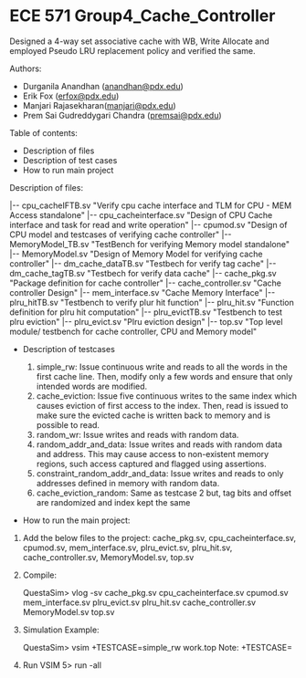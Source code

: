 # ECE 571 Group4_Cache_Controller
Designed a 4-way set associative cache with WB, Write Allocate  and employed Pseudo LRU replacement policy and verified the same.

Authors: 
- Durganila Anandhan (anandhan@pdx.edu)
- Erik Fox (erfox@pdx.edu)
- Manjari Rajasekharan(manjari@pdx.edu)
- Prem Sai Gudreddygari Chandra (premsai@pdx.edu)

Table of contents:

  - Description of files
  - Description of test cases
  - How to run main project


Description of files:

|-- cpu_cacheIFTB.sv                  		  "Verify cpu cache interface and TLM for CPU - MEM Access standalone"
	|-- cpu_cacheinterface.sv		  "Design of CPU Cache interface and task for read and write operation"
	|-- cpumod.sv				  "Design of CPU model and testcases of verifying cache controller"
|-- MemoryModel_TB.sv				  "TestBench for verifying Memory model standalone"
	|-- MemoryModel.sv			  "Design of Memory Model for verifying cache controller"
|-- dm_cache_dataTB.sv				  "Testbech for verify tag cache"
|-- dm_cache_tagTB.sv				  "Testbech for verify data cache"
	|-- cache_pkg.sv			  "Package definition for cache controller"
	|-- cache_controller.sv			  "Cache controller Design"
|-- mem_interface.sv				  "Cache Memory Interface"
|-- plru_hitTB.sv				  "Testbench to verify plur hit function"
	|-- plru_hit.sv				  "Function definition for plru hit computation"
|-- plru_evictTB.sv				  "Testbench to test plru eviction"
	|-- plru_evict.sv			  "Plru eviction design"
|-- top.sv					  "Top level module/ testbench for cache controller, CPU and Memory model"


- Description of testcases
	1. simple_rw: 				Issue continuous write and reads to all the words in the first cache line. Then, modify only a few words and ensure that only intended words are modified.
	2. cache_eviction: 			Issue five continuous writes to the same index which causes eviction of first access to the index. Then, read is issued to make sure the evicted cache is written back to memory and is possible to read.
	3. random_wr: 				Issue writes and reads with random data.
	4. random_addr_and_data:		Issue writes and reads with random data and address. This may cause access to non-existent memory regions, such access captured and flagged using assertions.
	5. constraint_random_addr_and_data:	Issue writes and reads to only addresses defined in memory with random data.
	6. cache_eviction_random:		Same as testcase 2 but, tag bits and offset are randomized and index kept the same

- How to run the main project:

1. Add the below files to the project:
	 cache_pkg.sv, cpu_cacheinterface.sv, cpumod.sv, mem_interface.sv, plru_evict.sv, plru_hit.sv, cache_controller.sv, MemoryModel.sv, top.sv

2. Compile:
	
	QuestaSim> vlog -sv cache_pkg.sv cpu_cacheinterface.sv cpumod.sv mem_interface.sv plru_evict.sv plru_hit.sv cache_controller.sv MemoryModel.sv top.sv

3. Simulation Example: 

	QuestaSim> vsim +TESTCASE=simple_rw work.top
	Note: +TESTCASE=<one of the above testcases>

4. Run
	VSIM 5> run -all
